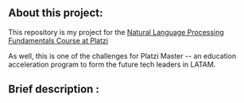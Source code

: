 <h2> About this project: </h2>

This repository is my project for the [Natural Language Processing Fundamentals Course at Platzi](https://platzi.com/clases/python-lenguaje-natural/)

As well, this is one of the challenges for Platzi Master -- an education acceleration program to form the future tech leaders in LATAM.

<h2> Brief description : </h2>
